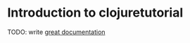 # Introduction to clojuretutorial

TODO: write [great documentation](http://jacobian.org/writing/what-to-write/)
